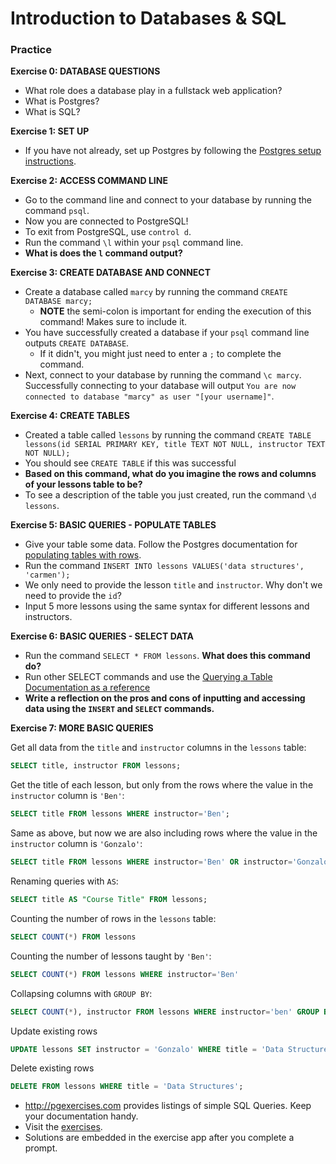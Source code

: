 # Introduction to Databases & SQL

### Practice

**Exercise 0: DATABASE QUESTIONS**
  
- What role does a database play in a fullstack web application?
- What is Postgres?
- What is SQL?
  
**Exercise 1: SET UP**
- If you have not already, set up Postgres by following the [Postgres setup instructions](https://github.com/The-Marcy-Lab-School/postgres-setup).

**Exercise 2: ACCESS COMMAND LINE**

- Go to the command line and connect to your database by running the command `psql`.
- Now you are connected to PostgreSQL!
- To exit from PostgreSQL, use `control d`.
- Run the command `\l` within your `psql` command line.
- **What is does the `l` command output?**

**Exercise 3: CREATE DATABASE AND CONNECT**
- Create a database called `marcy` by running the command `CREATE DATABASE marcy;`
  - **NOTE** the semi-colon is important for ending the execution of this command! Makes sure to include it.
- You have successfully created a database if your `psql` command line outputs `CREATE DATABASE`.
  - If it didn't, you might just need to enter a `;` to complete the command.
- Next, connect to your database by running the command `\c marcy`. Successfully connecting to your database will output `You are now connected to database "marcy" as user "[your username]"`.

**Exercise 4: CREATE TABLES**

- Created a table called `lessons` by running the command
`CREATE TABLE lessons(id SERIAL PRIMARY KEY, title TEXT NOT NULL, instructor TEXT NOT NULL);`
- You should see `CREATE TABLE` if this was successful
- **Based on this command, what do you imagine the rows and columns of your lessons table to be?**
- To see a description of the table you just created, run the command `\d lessons`.

**Exercise 5: BASIC QUERIES - POPULATE TABLES**

- Give your table some data. Follow the Postgres documentation for [populating tables with rows](https://www.postgresql.org/docs/12/tutorial-populate.html).
- Run the command `INSERT INTO lessons VALUES('data structures', 'carmen');`
- We only need to provide the lesson `title` and `instructor`. Why don't we need to provide the `id`?
- Input 5 more lessons using the same syntax for different lessons and instructors.

**Exercise 6: BASIC QUERIES - SELECT DATA**

- Run the command `SELECT * FROM lessons`. **What does this command do?**
- Run other SELECT commands and use the [Querying a Table Documentation as a reference](https://www.postgresql.org/docs/12/tutorial-select.html)
- **Write a reflection on the pros and cons of inputting and accessing data using the `INSERT` and `SELECT` commands.**

**Exercise 7: MORE BASIC QUERIES**

Get all data from the `title` and `instructor` columns in the `lessons` table:
```sql
SELECT title, instructor FROM lessons;
```

Get the title of each lesson, but only from the rows where the value in the `instructor` column is `'Ben'`:

```sql
SELECT title FROM lessons WHERE instructor='Ben';
```

Same as above, but now we are also including rows where the value in the `instructor` column is `'Gonzalo'`:

```sql
SELECT title FROM lessons WHERE instructor='Ben' OR instructor='Gonzalo';
```

Renaming queries with `AS`:

```sql
SELECT title AS "Course Title" FROM lessons;
```

Counting the number of rows in the `lessons` table:

```sql
SELECT COUNT(*) FROM lessons
```

Counting the number of lessons taught by `'Ben'`:

```sql
SELECT COUNT(*) FROM lessons WHERE instructor='Ben'
```

Collapsing columns with `GROUP BY`:

```sql
SELECT COUNT(*), instructor FROM lessons WHERE instructor='ben' GROUP BY instructor;
```

Update existing rows

```sql
UPDATE lessons SET instructor = 'Gonzalo' WHERE title = 'Data Structures';
```

Delete existing rows

```sql
DELETE FROM lessons WHERE title = 'Data Structures';
```


- http://pgexercises.com provides listings of simple SQL Queries. Keep your documentation handy.
- Visit the [exercises](https://pgexercises.com/questions/basic/).
- Solutions are embedded in the exercise app after you complete a prompt.

